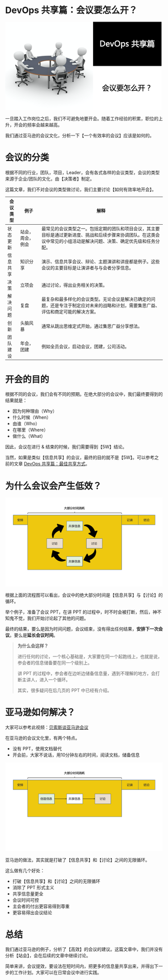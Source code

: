 # DevOps 共享篇：会议要怎么开？

![](img/devops-meeting-logo.png)

一旦踏入工作岗位之后，我们不可避免地要开会。随着工作经验的积累，职位的上升，开会的频率会越来越高。

我们通过亚马逊的会议文化，分析一下【一个有效率的会议】应该是如何的。

# 会议的分类
根据不同的行业，团队，项目，Leader，会有各式各样的会议类型，会议的类型来源于企业/团队的文化，由【决策者】制定。

这篇文章，我们不对会议的类型做讨论，我们主要讨论【如何有效率地开会】。

| 会议类型 | 例子 |解释 |
| --- | --- | --- |
| 状态更新 | 站会，周会，例会 | 最常见的会议类型之一。包括定期的团队和项目会议，其主要目标是通过更新进度、挑战和后续步骤来协调团队。在这类会议中常见的小组活动是解决问题、决策、确定优先级和任务分配。 |
| 信息共享 | 知识分享 | 演示、信息共享会议、辩论、主题演讲和讲座都是例子。这些会议的主要目标是让演讲者与与会者分享信息。 |
| 决策 | 立项会 | 通过讨论，得出业务相关的决策。 |
| 解决问题 | 复盘 | 最复杂和最多样化的会议类型。无论会议是解决已确定的问题，还是专注于制定应对未来的战略和计划，需要集思广益、评估和商定可能的解决方案。|
| 创新 | 头脑风暴 | 通常从跳出思维定式开始，通过集思广益分享想法。|
| 团队建设 | 年会，团建 | 例如全员会议，启动会议，团建，公司活动。 |

# 开会的目的
根据不同的会议，我们会有不同的预期。在绝大部分的会议中，我们最终要得到的结果就是：
- 因为何种理由（Why）
- 什么时候（When）
- 由谁（Who）
- 在哪里（Where）
- 做什么（What）

因此，会议在进行 & 结束的时候，我们需要得到【5W】结论。

当然，如果是类似【信息共享】的会议，最终的目的就不是【5W】。可以参考之前的文章 [DevOps 共享篇：最佳共享方式]()。

# 为什么会议会产生低效？
![image](img/devops-meeting-traditional.png)

根据上面的流程图可以看出，会议中的绝大部分时间是【信息共享】与【讨论】的循环。

举个例子，准备了会议 PPT，在讲 PPT 的过程中，时不时会被打断，然后，神不知鬼不觉，我们开始讨论起了其他的问题。

最终的结果，要么是因为时间问题，会议结束，没有得出任何结果，**安排下一次会议**。要么是**延长会议时间**。

> **为什么会这样？**
> 
> 进行任何的讨论，一个核心基础是，大家要在同一个起跑线上，也就是说，参会者的信息储备要在同一个级别上。
>
> 讲 PPT 的过程中，参会者在边听边储备信息量，遇到不理解的地方，会打断主讲人，进入一个循环。
>
> 其实，很多疑问在后几页的 PPT 中已经有介绍。

# 亚马逊如何解决？
大家可以参考此视频：[贝索斯谈亚马逊会议](https://v.qq.com/x/page/v3304g3tfsb.html)

在亚马逊的会议文化里，有两个特点。

- 没有 PPT，使用文档替代
- 开会前，大家不说话，用10分钟左右的时间，阅读文档，储备信息

![image](img/devops-meeting-amzn.png)

亚马逊的做法，其实就是打破了【信息共享】和【讨论】之间的无限循环。

这么做有几个好处：
- 打破【信息共享】和【讨论】之间的无限循环
- 消除了 PPT 形式主义
- 共享信息量更全
- 会议时间可控
- 主会者的付出更容易得到尊重
- 更容易得出会议结论

# 总结
我们通过亚马逊的例子，分析了【高效】的会议的建议。这篇文章中，我们并没有分析【站会】，会在后续的文章中继续讨论。

简单来讲，会议提效，要设法在短时间内，把更多的信息量共享出来，并得出下一步的工作计划。大家可以在日常会议中进行实践。
